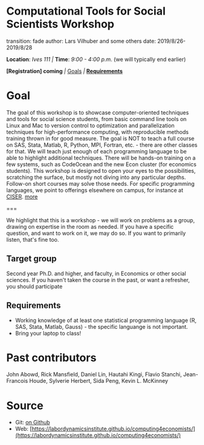 Computational Tools for Social Scientists Workshop
========================================================
transition: fade
author: Lars Vilhuber and some others
date: 2019/8/26-2019/8/28


**Location**: *Ives 111*  _|_
**Time**: *9:00 - 4:00 p.m.* (we will typically end earlier)


**[Registration] coming**
_|_
[Goals](#/1)  _|_ **[Requirements](#/2)**

Goal
========================================================
The goal of this workshop is to showcase computer-oriented techniques and tools for social science students, from basic command line tools on Linux and Mac to version control to optimization and parallelization techniques for high-performance computing, with reproducible methods training thrown in for good measure. The goal is NOT to teach a full
course on SAS, Stata, Matlab, R, Python, MPI, Fortran, etc. - there are other classes for that. We will teach just enough of each programming language to
be able to highlight additional techniques. There will be hands-on training on a few systems, such as CodeOcean and the new Econ cluster (for economics students). 
 This workshop is designed to open your eyes to the possibilities, scratching
the surface, but mostly not diving into any particular depths. Follow-on short courses may solve those needs. For
specific programming languages, we point to offerings elsewhere on campus, for instance at [CISER](http://www.ciser.cornell.edu). [more](#/2)

===

We highlight that this is a workshop - we will work on problems as a group, drawing on expertise in the room as needed. If you have a specific question, and want to work on it, we may do so. If you want to primarily listen, that's fine too.

Target group
------------
Second year Ph.D. and higher, and faculty, in Economics or other social sciences. If you haven't taken the course in the past, or want a refresher, you should participate

Requirements
-------------
* Working knowledge of at least one statistical programming language (R, SAS, Stata, Matlab, Gauss) - the specific languange is not important.
* Bring your laptop to class!


Past contributors
=================
John Abowd, Rick Mansfield, Daniel Lin,
    Hautahi Kingi, Flavio Stanchi, Jean-Francois Houde, 
    Sylverie Herbert, Sida Peng,	 Kevin L. McKinney

Source
==========
* Git: [on Github](https://github.com/labordynamicsinstitute/computing4economists)
* Web: [https://labordynamicsinstitute.github.io/computing4economists/](https://labordynamicsinstitute.github.io/computing4economists/)
